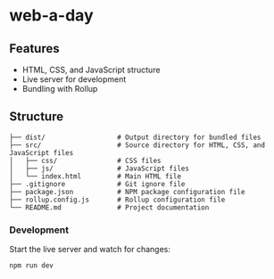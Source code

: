# web-a-day

## Features

- HTML, CSS, and JavaScript structure
- Live server for development
- Bundling with Rollup

## Structure

```
├── dist/                  # Output directory for bundled files
├── src/                   # Source directory for HTML, CSS, and JavaScript files
│   ├── css/               # CSS files
│   ├── js/                # JavaScript files
│   └── index.html         # Main HTML file
├── .gitignore             # Git ignore file
├── package.json           # NPM package configuration file
├── rollup.config.js       # Rollup configuration file
└── README.md              # Project documentation
```

### Development

Start the live server and watch for changes:

```sh
npm run dev
```
